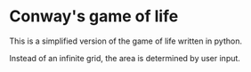 # Conway's game of life

This is a simplified version of the game of life written in python.

Instead of an infinite grid, the area is determined by user input.
